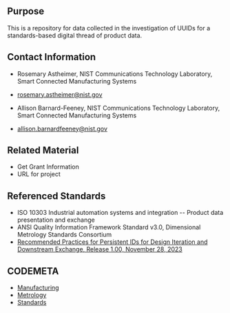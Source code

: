 ## Purpose
This is a repository for data collected in the investigation of UUIDs for a standards-based digital thread of product data.

## Contact Information
   - Rosemary Astheimer, NIST Communications Technology Laboratory, Smart Connected Manufacturing Systems
   - rosemary.astheimer@nist.gov
     
   - Allison Barnard-Feeney, NIST Communications Technology Laboratory, Smart Connected Manufacturing Systems
   - allison.barnardfeeney@nist.gov

## Related Material
   - Get Grant Information
   - URL for project

## Referenced Standards
- ISO 10303 Industrial automation systems and integration -- Product data presentation and exchange
- ANSI Quality Information Framework Standard v3.0, Dimensional Metrology Standards Consortium
- [Recommended Practices for Persistent IDs for Design Iteration and Downstream Exchange, Release 1.00, November 28, 2023](https://www.mbx-if.de/documents/rec_pracs_PID_v1.pdf)

## CODEMETA
- [Manufacturing](https://www.nist.gov/manufacturing)
- [Metrology](https://www.nist.gov/metrology)
- [Standards](https://www.nist.gov/standards)

<!-- References -->

[18f-guide]: https://github.com/18F/open-source-guide/blob/18f-pages/pages/making-readmes-readable.md
[cornell-meta]: https://data.research.cornell.edu/content/readme
[gh-cdo]: https://docs.github.com/en/repositories/managing-your-repositorys-settings-and-features/customizing-your-repository/about-code-owners
[gh-mdn]: https://github.github.com/gfm/
[gh-nst]: https://github.com/usnistgov
[gh-odi]: https://odiwiki.nist.gov/ODI/GitHub.html
[gh-osr]: https://github.com/usnistgov/opensource-repo/
[gh-ost]: https://github.com/orgs/usnistgov/teams/opensource-team
[gh-rob]: https://odiwiki.nist.gov/pub/ODI/GitHub/GHROB.pdf
[gh-tpl]: https://github.com/usnistgov/carpentries-development/discussions/3
[li-bsd]: https://opensource.org/licenses/bsd-license
[li-gpl]: https://opensource.org/licenses/gpl-license
[li-mit]: https://opensource.org/licenses/mit-license
[nist-code]: https://code.nist.gov
[nist-disclaimer]: https://www.nist.gov/open/license
[nist-s-1801-02]: https://inet.nist.gov/adlp/directives/review-data-intended-publication
[nist-open]: https://www.nist.gov/open/license#software
[wk-rdm]: https://en.wikipedia.org/wiki/README
